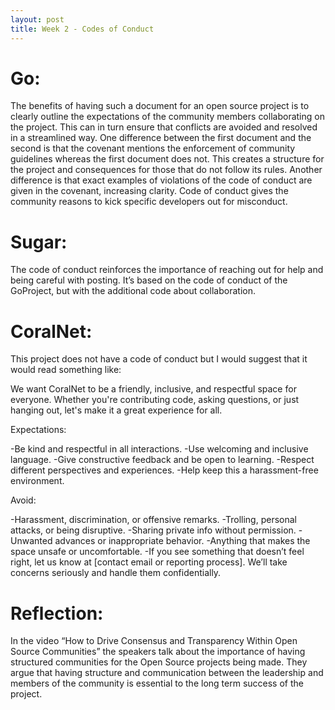 ```yaml
---
layout: post
title: Week 2 - Codes of Conduct
---
```



# Go:

The benefits of having such a document for an open source project is to clearly outline the expectations of the community members collaborating on the project. This can in turn ensure that conflicts are avoided and resolved in a streamlined way.
One difference between the first document and the second is that the covenant mentions the enforcement of community guidelines whereas the first document does not. This creates a structure for the project and consequences for those that do not follow its rules. Another difference is that exact examples of violations of the code of conduct are given in the covenant, increasing clarity.
Code of conduct gives the community reasons to kick specific developers out for misconduct.

# Sugar:

The code of conduct reinforces the importance of reaching out for help and being careful with posting. It’s based on the code of conduct of the GoProject, but with the additional code about collaboration.

# CoralNet:
This project does not have a code of conduct but I would suggest that it would read something like:

We want CoralNet to be a friendly, inclusive, and respectful space for everyone. Whether you're contributing code, asking questions, or just hanging out, let's make it a great experience for all.

Expectations:

-Be kind and respectful in all interactions.
-Use welcoming and inclusive language.
-Give constructive feedback and be open to learning.
-Respect different perspectives and experiences.
-Help keep this a harassment-free environment.

Avoid:

-Harassment, discrimination, or offensive remarks.
-Trolling, personal attacks, or being disruptive.
-Sharing private info without permission.
-Unwanted advances or inappropriate behavior.
-Anything that makes the space unsafe or uncomfortable.
-If you see something that doesn’t feel right, let us know at [contact email or reporting process]. We’ll take concerns seriously and handle them confidentially.

# Reflection: 

In the video “How to Drive Consensus and Transparency Within Open Source Communities” the speakers talk about the importance of having structured communities for the Open Source projects being made. They argue that having structure and communication between the leadership and members of the community is essential to the long term success of the project.


